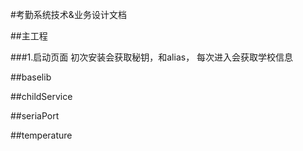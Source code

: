 #考勤系统技术&业务设计文档

##主工程

###1.启动页面
  初次安装会获取秘钥，和alias，
  每次进入会获取学校信息

##baselib

##childService

##seriaPort

##temperature
